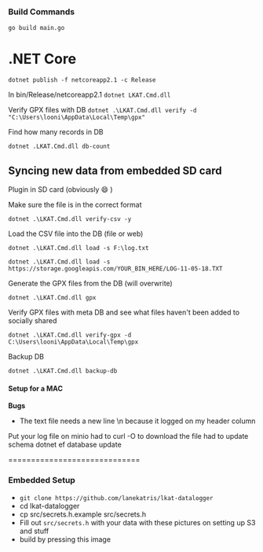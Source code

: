 
### Build Commands
```go build main.go```

# .NET Core
```dotnet publish -f netcoreapp2.1 -c Release```

In bin/Release/netcoreapp2.1
```dotnet LKAT.Cmd.dll```

Verify GPX files with DB
```dotnet .\LKAT.Cmd.dll verify -d "C:\Users\looni\AppData\Local\Temp\gpx"```

Find how many records in DB

```dotnet .LKAT.Cmd.dll db-count```

## Syncing new data from embedded SD card
Plugin in SD card (obviously :smile: )

Make sure the file is in the correct format

```dotnet .\LKAT.Cmd.dll verify-csv -y```

Load the CSV file into the DB (file or web)

```dotnet .\LKAT.Cmd.dll load -s F:\log.txt```

```dotnet .\LKAT.Cmd.dll load -s https://storage.googleapis.com/YOUR_BIN_HERE/LOG-11-05-18.TXT```


Generate the GPX files from the DB (will overwrite)

```dotnet .\LKAT.Cmd.dll gpx```

Verify GPX files with meta DB and see what files haven't been added to socially shared

```dotnet .\LKAT.Cmd.dll verify-gpx -d C:\Users\looni\AppData\Local\Temp\gpx```

Backup DB

```dotnet .\LKAT.Cmd.dll backup-db```

#### Setup for a MAC
**Bugs**
* The text file needs a new line \n because it logged on my header column

Put your log file on minio
had to curl -O to download the file
had to update schema 
dotnet ef database update


=============================


### Embedded Setup
* `git clone https://github.com/lanekatris/lkat-datalogger`
* cd lkat-datalogger
* cp src/secrets.h.example src/secrets.h
* Fill out `src/secrets.h` with your data with these pictures on setting up S3 and stuff
* build by pressing this image